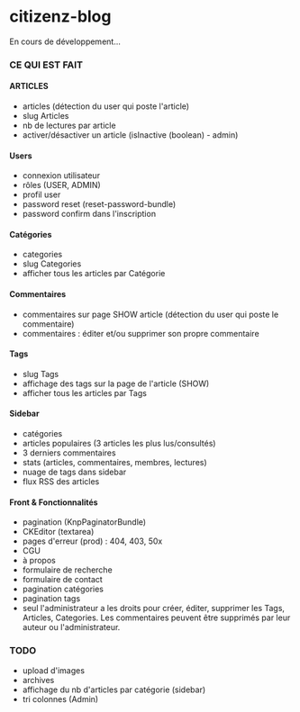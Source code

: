 # citizenz-blog
En cours de développement...

### CE QUI EST FAIT
#### ARTICLES
- articles (détection du user qui poste l'article)
- slug Articles
- nb de lectures par article
- activer/désactiver un article (isInactive (boolean) - admin)

#### Users
- connexion utilisateur
- rôles (USER, ADMIN)
- profil user
- password reset (reset-password-bundle)
- password confirm dans l'inscription

#### Catégories
- categories
- slug Categories
- afficher tous les articles par Catégorie

#### Commentaires
- commentaires sur page SHOW article (détection du user qui poste le commentaire)
- commentaires : éditer et/ou supprimer son propre commentaire

#### Tags
- slug Tags
- affichage des tags sur la page de l'article (SHOW)
- afficher tous les articles par Tags

#### Sidebar
- catégories
- articles populaires (3 articles les plus lus/consultés)
- 3 derniers commentaires
- stats (articles, commentaires, membres, lectures)
- nuage de tags dans sidebar
- flux RSS des articles

#### Front & Fonctionnalités
- pagination (KnpPaginatorBundle)
- CKEditor (textarea)
- pages d'erreur (prod) : 404, 403, 50x
- CGU
- à propos
- formulaire de recherche
- formulaire de contact
- pagination catégories
- pagination tags
- seul l'administrateur a les droits pour créer, éditer, supprimer les Tags, Articles, Categories. Les commentaires peuvent être supprimés par leur auteur ou l'administrateur.


### TODO
- upload d'images
- archives
- affichage du nb d'articles par catégorie (sidebar)
- tri colonnes (Admin)